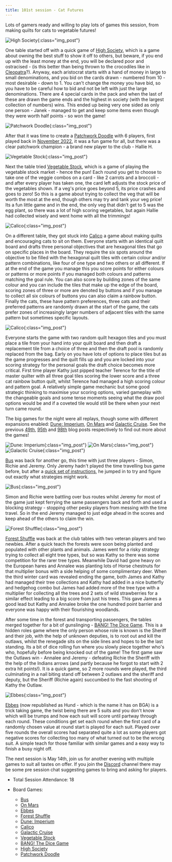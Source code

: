 ```yaml
---
title: 101st session - Cat Futures
---
```


Lots of gamers ready and willing to play lots of games this session, from making quilts for cats to vegetable futures!

![High Society](/images/posts/2025_04_30/HighSociety01.jpg "High Society"){:class="img_post"}

One table started off with a quick game of [High Society][HS], which is a game about owning the best stuff to show it off to others, but beware, if you end up with the least money at the end, you will be declared poor and ostracised - (is this better than being thrown to the crocodiles like in [Cleopatra][Cleo]?). Anyway, each aristocrat starts with a hand of money in large to small denominations, and you bid on the cards drawn - numbered from 10 - most desirable - down to 1. You can't change the money you have bid, so you have to be careful how to bid and not be left with just the large denominations. There are 4 special cards in the pack and when the last of these are drawn the game ends and the highest in society (with the largest collection of numbers) wins. This ended up being very one sided as only one person - Janek - managed to get and keep some items even though they were worth half points - so won the game!

![Patchwork Doodle](/images/posts/2025_04_30/PatchworkDoodle01.jpg "Patchwork Doodle"){:class="img_post"}

After that it was time to create a [Patchwork Doodle][PD] with 6 players, first played back in [November 2022][44], it was a fun game for all, but there was a clear patchwork champion - a brand new player to the club - Hallie H.

![Vegetable Stock](/images/posts/2025_04_30/VegetableStock01.jpg "Vegetable Stock"){:class="img_post"}

Next the table tried [Vegetable Stock][VS], which is a game of playing the vegetable stock market - hence the pun! Each round you get to choose to take one of the veggie combos on a card - like 2 carrots and a broccoli - and after every player has taken one, the card left adjusts the stock price of the vegetables shown. If a veg's price goes beyond 5, its price crashes and goes to zero! So this is a game about trying to collect the veg that will be worth the most at the end, though others may try and tank your veg price! Its a fun little game and in the end, the only veg that didn't get to 5 was the egg plant, so there was a lot of high scoring vegetables, but again Hallie had collected wisely and went home with all the trimmings!

![Calico](/images/posts/2025_04_30/Calico01.jpg "Calico"){:class="img_post"}

On a different table, they got stuck into [Calico][C] a game about making quilts and encouraging cats to sit on them. Everyone starts with an identical quilt board and drafts three personal objectives that are hexagonal tiles that go on specific places in the board. They require the six spots around the objective to be filled with the hexagonal quilt tiles with certain colour and/or pattern combinations, like four of one type and two others or all different. If at the end of the game you manage this you score points for either colours or patterns or more points if you managed both colours and patterns matching the goal rule. You can also score by building zones of the same colour and you can include the tiles that make up the edge of the board, scoring zones of three or more are denoted by buttons and if you manage to collect all six colours of buttons you can also claim a rainbow button. Finally the cats, these have pattern preferences, three cats and their preferred patterns are randomly drawn at the start of the game, the cats prefer zones of increasingly larger numbers of adjacent tiles with the same pattern but sometimes specific layouts.

![Calico](/images/posts/2025_04_30/Calico02.jpg "Calico"){:class="img_post"}

Everyone starts the game with two random quilt hexagon tiles and you must place a tile from your hand into your quilt board and then draft a replacement tile from a choice of three and then the draft pool is randomly replaced from the bag. Early on you have lots of options to place tiles but as the game progresses and the quilt fills up and you are locked into your scoring strategy for the personal goals the draft choice becomes more critical. First time player Kathy just pipped teacher Terence for the title of master quilter with all three goal tiles scoring the lower score and a three cat rainbow button quilt, whilst Terence had managed a high scoring colour and pattern goal. A relatively simple game mechanic but some good strategic thinking to maximise your scoring options, varied gameplay with the changeable goals and some tense moments seeing what the draw pool options would be and if a coveted tile would still be there when your next turn came round. 

The big games for the night were all replays, though some with different expansions enabled: [Dune: Imperium][DI], [On Mars][OM] and [Galactic Cruise][GC]. See the previous [49th][49], [95th][95] and [98th][98] blog posts respectively to find out more about the games!

![Dune: Imperium](/images/posts/2025_04_30/DuneImperium01.jpg "Dune: Imperium"){:class="img_post"}
![On Mars](/images/posts/2025_04_30/OnMars01.jpg "On Mars"){:class="img_post"}
![Galactic Cruise](/images/posts/2025_04_30/GalacticCruise01.jpg "Galactic Cruise"){:class="img_post"}

[Bus][B] was back for another go, this time with just three players - Simon, Richie and Jeremy. Only Jeremy hadn't played the time travelling bus game before, but after a [quick set of instructions][98], he jumped in to try and figure out exactly what strategies might work.

![Bus](/images/posts/2025_04_30/Bus01.jpg "Bus"){:class="img_post"}

Simon and Richie were battling over bus routes whilst Jeremy for most of the game just kept ferrying the same passengers back and forth and used a blocking strategy - stopping other pesky players from messing with the time travel. So in the end Jeremy managed to just edge ahead in the scores and keep ahead of the others to claim the win.

![Forest Shuffle](/images/posts/2025_04_30/ForestShuffle01.jpg "Forest Shuffle"){:class="img_post"}

[Forest Shuffle][FS] was back at the club tables with two veteran players and two newbies. After a quick teach the forests were soon being planted and populated with other plants and animals. James went for a risky strategy trying to collect all eight tree types, but so was Kathy so there was some competition for the rarer tree types. Meanwhile David had gone heavy on the European hares and Annalee was planting lots of Horse chestnuts for that multiplier bonus with a side helping of some complimentary deer. When the third winter card was revealed ending the game, both James and Kathy had managed their tree collections and Kathy had added in a nice butterfly and hedgehog combo but James had added more of the tree type with a multiplier for collecting all the trees and 2 sets of wild strawberries for a similar effect leading to a big score from just his trees. This gave James a good lead but Kathy and Annalee broke the one hundred point barrier and everyone was happy with their flourishing woodlands.

After some time in the forest and transporting passengers, the tables merged together for a bit of gunslinging - [BANG! The Dice Game][BTDG]. This is a hidden roles game where the only person whose role is known is the Sheriff and their job, with the help of unknown deputies, is to root out and kill the outlaws, whilst the renegade sits on the side lines and hopes to be the last standing. Its a bit of dice rolling fun where you slowly piece together who's who, hopefully before being knocked out of the game! The first game saw the Outlaws win - Annalee and Jeremy - defeating Richie the Sheriff with the help of the Indians arrows (and partly because he forgot to start with 2 extra hit points!). It is a quick game, so 2 more rounds were played, the third culminating in a nail biting stand off between 2 outlaws and the sheriff and deputy, but the Sheriff (Richie again) succumbed to the fast shooting of Kathy the Outlaw.

![Ebbes](/images/posts/2025_04_30/Ebbes01.jpg "Ebbes"){:class="img_post"}

[Ebbes][E] (now republished as Hund - which is the name it has on BGA) is a trick taking game, the twist being there are 5 suits and you don't know which will be trumps and how each suit will score until partway through each round. These conditions get set each round when the first card of a randomly chosen value at round start is played for each suit. Played over five rounds the overall scores had separated quite a lot as some players got negative scores for collecting too many of what turned out to be the wrong suit. A simple teach for those familiar with similar games and a easy way to finish a busy night off.

The next session is May 14th, join us for another evening with multiple games to suit all tastes on offer. If you join the [Discord][Contact] channel there may be some pre session chat suggesting games to bring and asking for players.

* Total Session Attendance: 18
* Board Games:

    * [Bus][B]
    * [On Mars][OM]
    * [Ebbes][E]
    * [Forest Shuffle][FS]
    * [Dune: Imperium][DI]
    * [Calico][C]
    * [Galactic Cruise][GC]
    * [Vegetable Stock][VS]
    * [BANG! The Dice Game][BTDG]
    * [High Society][HS]
    * [Patchwork Doodle][PD]

[B]: {{site.data.BoardGameLinks.Bus.Link}}
[OM]: {{site.data.BoardGameLinks.OnMars.Link}}
[E]: {{site.data.BoardGameLinks.Ebbes.Link}}
[FS]: {{site.data.BoardGameLinks.ForestShuffle.Link}}
[DI]: {{site.data.BoardGameLinks.DuneImperium.Link}}
[C]: {{site.data.BoardGameLinks.Calico.Link}}
[GC]: {{site.data.BoardGameLinks.GalacticCruise.Link}}
[VS]: {{site.data.BoardGameLinks.VegetableStock.Link}}
[BTDG]: {{site.data.BoardGameLinks.BangTheDiceGame.Link}}
[HS]: {{site.data.BoardGameLinks.HighSociety.Link}}
[PD]: {{site.data.BoardGameLinks.PatchworkDoodle.Link}}
[Cleo]: {{site.data.BoardGameLinks.CleopatraAndTheSocietyOfArchitects.Link}}

[95]: /2025/02/05/nintyfifth-session.html
[49]: /2023/03/08/fortyninth-session.html
[98]: /2025/03/19/nintyeighth-session.html
[44]: /2022/11/30/fortyfourth-session.html

[Contact]: /Contact.html
